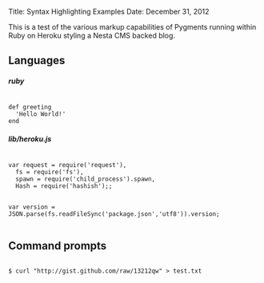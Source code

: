 Title: Syntax Highlighting Examples
Date: December 31, 2012

This is a test of the various markup capabilities of Pygments running within Ruby on Heroku styling
a Nesta CMS backed blog.

## Languages

<h5 class="file">ruby</h5>
<pre lang='ruby'><code>
def greeting
  'Hello World!'
end
</code></pre>

<h5 class="file">lib/heroku.js</h5>
<pre lang='javascript'><code>
var request = require('request'),
  fs = require('fs'),
  spawn = require('child_process').spawn,
  Hash = require('hashish');;

var version = JSON.parse(fs.readFileSync('package.json','utf8')).version;
</code></pre>

## Command prompts

<pre lang='bash'><code>
$ curl "http://gist.github.com/raw/13212qw" > test.txt
</code></pre>